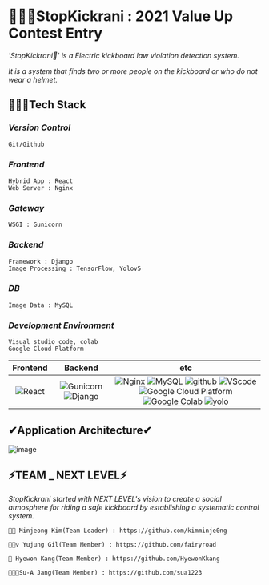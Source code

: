 # 🚴🏻‍♂️StopKickrani : 2021 Value Up Contest Entry


*'StopKickrani🚴' is a Electric kickboard law violation detection system.*

 *It is a system that finds two or more people on the kickboard or who do not wear a helmet.*
 

## 🏊🏼‍♂️Tech Stack
### *Version Control*
    Git/Github

### *Frontend*
    Hybrid App : React
    Web Server : Nginx

### *Gateway*
    WSGI : Gunicorn

### *Backend*
    Framework : Django
    Image Processing : TensorFlow, Yolov5

### *DB*
    Image Data : MySQL
 
### *Development Environment*
    Visual studio code, colab
    Google Cloud Platform
    
|         Frontend         |      Backend      |         etc          |
| :----------------------: | :---------------: | :------------------: |
| <img alt="React" src="https://img.shields.io/badge/react-%2320232a.svg?style=for-the-badge&logo=react&logoColor=%2361DAFB"/> | ![Gunicorn](https://img.shields.io/badge/gunicorn-v20.0.4-darkgreen?logo=gunicorn) <img alt = "Django" src="https://img.shields.io/badge/Django-%2320232a.svg?style=for-the-badge&logo=Django&logoColor=%2361DAFB"/> | ![Nginx](https://img.shields.io/badge/Nginx-v1.14.0-brightgreen?logo=nginx) ![MySQL](https://img.shields.io/badge/mysql-v4.2.11-blue?logo=mysql)  ![github](https://img.shields.io/badge/github-gray?logo=github) ![VScode](https://img.shields.io/badge/VScode-v1.52.1-blue?logo=visual-studio-code) ![Google Cloud Platform](https://img.shields.io/badge/Google_Cloud_Platform-VM_instance-red?logo=gcp) [![Google Colab](https://colab.research.google.com/assets/colab-badge.svg)](https://colab.research.google.com/github/Naereen/badges)  ![yolo](https://img.shields.io/badge/yolo-v5-blue?logo=yolo)|


## ✔Application Architecture✔
 ![image](https://user-images.githubusercontent.com/74306759/125613487-5e720291-1aad-4a5f-9288-313da3127b31.png)


 
 ## ⚡TEAM _ NEXT LEVEL⚡
  
  *StopKickrani started with NEXT LEVEL's vision to create a social atmosphere for riding a safe kickboard by establishing a systematic control system.*
  
 
    🎅🏻 Minjeong Kim(Team Leader) : https://github.com/kimminje0ng
    
    🕵🏼‍♀️ Yujung Gil(Team Member) : https://github.com/fairyroad
    
    🙈 Hyewon Kang(Team Member) : https://github.com/HyewonKkang
  
    👩🏻‍🚀Su-A Jang(Team Member) : https://github.com/sua1223
    

